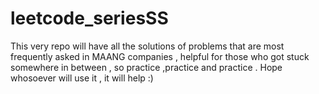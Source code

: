 # leetcode_seriesSS
This very repo will have all the solutions of problems that are most frequently asked in MAANG companies , helpful for those who  got stuck somewhere in between , so practice ,practice and practice . Hope whosoever will use it , it will help :)
